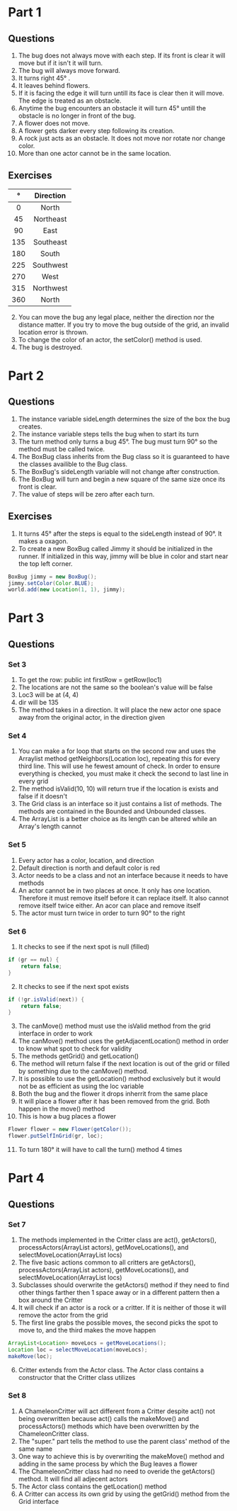 # Part 1

## Questions
1. The bug does not always move with each step. If its front is clear it will move but if it isn't it will turn.
2. The bug will always move forward.
3. It turns right 45° .
4. It leaves behind flowers.
5. If it is facing the edge it will turn untill its face is clear then it will move. The edge is treated as an obstacle.
6. Anytime the bug encounters an obstacle it will turn 45° untill the obstacle is no longer in front of the bug.
7. A flower does not move.
8. A flower gets darker every step following its creation.
9. A rock just acts as an obstacle. It does not move nor rotate nor change color.
10. More than one actor cannot be in the same location.

## Exercises
|°|Direction|
|:---:|:---:|
|0|North|
|45|Northeast|
|90|East|
|135|Southeast|
|180|South|
|225|Southwest|
|270|West|
|315|Northwest|
|360|North|
2. You can move the bug any legal place, neither the direction nor the distance matter. If you try to move the bug outside of the grid, an invalid location error is thrown.
3. To change the color of an actor, the setColor() method is used.
4. The bug is destroyed.

# Part 2


## Questions
1. The instance variable sideLength determines the size of the box the bug creates.
2. The instance variable steps tells the bug when to start its turn
3. The turn method only turns a bug 45°. The bug must turn 90° so the method must be called twice.
4. The BoxBug class inherits from the Bug class so it is guaranteed to have the classes availible to the Bug class.
5. The BoxBug's sideLength variable will not change after construction.
6. The BoxBug will turn and begin a new square of the same size once its front is clear.
7. The value of steps will be zero after each turn.

## Exercises
1. It turns 45° after the steps is equal to the sideLength instead of 90°. It makes a oxagon.
5. To create a new BoxBug called Jimmy it should be initialized in the runner. If initialized in this way, jimmy will be blue in color and start near the top left corner.
```java
BoxBug jimmy = new BoxBug();
jimmy.setColor(Color.BLUE);
world.add(new Location(1, 1), jimmy);
```

# Part 3

## Questions

### Set 3
1. To get the row: public int firstRow = getRow(loc1)
2. The locations are not the same so the boolean's value will be false
3. Loc3 will be at (4, 4)
4. dir will be 135
5. The method takes in a direction. It will place the new actor one space away from the original actor, in the direction given

### Set 4
1. You can make a for loop that starts on the second row and uses the Arraylist method getNeighbors(Location loc), repeating this for every third line. This will use he fewest amount of check. In order to ensure everything is checked, you must make it check the second to last line in every grid
2. The method isValid(10, 10) will return true if the location is exists and false if it doesn't
3. The Grid class is an interface so it just contains a list of methods. The methods are contained in the Bounded and Unbounded classes.
4. The ArrayList is a better choice as its length can be altered while an Array's length cannot

### Set 5
1. Every actor has a color, location, and direction
2. Default direction is north and default color is red
3. Actor needs to be a class and not an interface because it needs to have methods
4. An actor cannot be in two places at once. It only has one location. Therefore it must remove itself before it can replace itself. It also cannot remove itself twice either. An acor can place and remove itself
5. The actor must turn twice in order to turn 90° to the right

### Set 6
1. It checks to see if the next spot is null (filled) 
``` java
if (gr == nul) {
    return false;
}
```
2. It checks to see if the next spot exists
``` java
if (!gr.isValid(next)) {
    return false;
}
```
3. The canMove() method must use the isValid method from the grid interface in order to work
4. The canMove() method uses the getAdjacentLocation() method in order to know what spot to check for validity
5. The methods getGrid() and getLocation()
6. The method will return false if the next location is out of the grid or filled by something due to the canMove() method.
7. It is possible to use the getLocation() method exclusively but it would not be as efficient as using the loc variable
8. Both the bug and the flower it drops inherrit from the same place
9. It will place a flower after it has been removed from the grid. Both happen in the move() method
10. This is how a bug places a flower
``` java
Flower flower = new Flower(getColor());
flower.putSelfInGrid(gr, loc);
```
11. To turn 180° it will have to call the turn() method 4 times

# Part 4

## Questions

### Set 7
1. The methods implemented in the Critter class are act(), getActors(), processActors(ArrayList<Actor> actors), getMoveLocations(), and selectMoveLocation(ArrayList<Location> locs)
2. The five basic actions common to all critters are getActors(), processActors(ArrayList<Actor> actors), getMoveLocations(), and selectMoveLocation(ArrayList<Location> locs)
3. Subclasses should overwrite the getActors() method if they need to find other things farther then 1 space away or in a different pattern then a box around the Critter
4. It will check if an actor is a rock or a critter. If it is neither of those it will remove the actor from the grid
5. The first line grabs the possible moves, the second picks the spot to move to, and the third makes the move happen
``` java
ArrayList<Location> moveLocs = getMoveLocations();
Location loc = selectMoveLocation(moveLocs);
makeMove(loc);
```
6. Critter extends from the Actor class. The Actor class contains a constructor that the Critter class utilizes

### Set 8
1. A ChameleonCritter will act different from a Critter despite act() not being overwritten because act() calls the makeMove() and processActors() methods which have been overwritten by the ChameleonCritter class.
2. The "super." part tells the method to use the parent class' method of the same name
3. One way to achieve this is by overwriting the makeMove() method and adding in the same process by which the Bug leaves a flower
4. The ChameleonCritter class had no need to overide the getActors() method. It will find all adjecent actors
5. The Actor class contains the getLocation() method
6. A Critter can access its own grid by using the getGrid() method from the Grid interface
